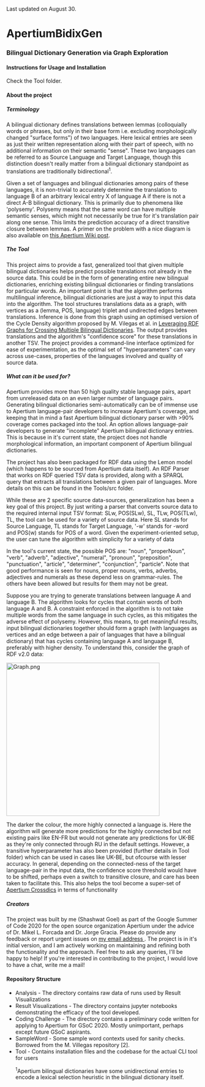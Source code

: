 Last updated on August 30.

# ApertiumBidixGen

### Bilingual Dictionary Generation via Graph Exploration

#### Instructions for Usage and Installation
Check the Tool folder.

#### About the project

<h5> Terminology </h5>

A bilingual dictionary defines translations between lemmas (colloquially words or phrases, but only in their base form i.e. excluding morphologically changed "surface forms") of two languages. Here lexical entries are seen as just their written representation along with their part of speech, with no additional information on their semantic "sense". These two languages can be referred to as Source Language and Target Language, though this distinction doesn't really matter from a bilingual dictionary standpoint as translations are traditionally bidirectional<sup>1</sup>. <br>

Given a set of languages and bilingual dictionaries among pairs of these languages, it is non-trivial to accurately determine the translation to language B of an arbitrary lexical entry X of language A if there is not a direct A-B bilingual dictionary. This is primarily due to phenomena like 'polysemy'. Polysemy means that the same word can have multiple semantic senses, which might not necessarily be true for it's translation pair along one sense. This limits the prediction accuracy of a direct transitive closure between lemmas. A primer on the problem with a nice diagram is also available on [this Apertium Wiki post](https://wiki.apertium.org/wiki/Bilingual_dictionary_discovery). <br>

<h5> The Tool </h5>

This project aims to provide a fast, generalized tool that given multiple bilingual dictionaries helps predict possible translations not already in the source data. This could be in the form of generating entire new bilingual dictionaries, enriching existing bilingual dictionaries or finding translations for particular words. An important point is that the algorithm performs multilingual inference, bilingual dictionaries are just a way to input this data into the algorithm. The tool structures translations data as a graph, with vertices as a (lemma, POS, language) triplet and undirected edges between translations. Inference is done from this graph using an optimised version of the Cycle Density algorithm proposed by M. Vilegas et al. in [Leveraging RDF Graphs for Crossing Multiple Bilingual Dictionaries](https://www.aclweb.org/anthology/L16-1140/). The output provides translations and the algorithm's "confidence score" for these translations in another TSV. The project provides a command-line interface optimized for ease of experimentation, as the optimal set of "hyperparameters" can vary across use-cases, properties of the languages involved and quality of source data. <br>

<h5> What can it be used for? </h5>

Apertium provides more than 50 high quality stable language pairs, apart from unreleased data on an even larger number of language pairs. Generating bilingual dictionaries semi-automatically can be of immense use to Apertium language-pair developers to increase Apertium's coverage, and keeping that in mind a fast Apertium bilingual dictionary parser with >90% coverage comes packaged into the tool. An option allows language-pair developers to generate "incomplete" Apertium bilingual dictionary entries. This is because in it's current state, the project does not handle morphological information, an important component of Apertium bilingual dictionaries. <br>

The project has also been packaged for RDF data using the Lemon model (which happens to be sourced from Apertium data itself). An RDF Parser that works on RDF queried TSV data is provided, along with a SPARQL query that extracts all translations between a given pair of languages. More details on this can be found in the Tools/src folder. <br>

While these are 2 specific source data-sources, generalization has been a key goal of this project. By just writing a parser that converts source data to the required internal input TSV format: SLw, POS(SLw), SL, TLw, POS(TLw), TL, the tool can be used for a variety of source data. Here SL stands for Source Language, TL stands for Target Language, '-w' stands for -word and POS(w) stands for POS of a word. Given the experiment-oriented setup, the user can tune the algorithm with simplicity for a variety of data<br>

In the tool's current state, the possible POS are: "noun", "properNoun", "verb", "adverb", "adjective", "numeral", "pronoun", "preposition", "punctuation", "article", "determiner", "conjunction", "particle". Note that good performance is seen for nouns, proper nouns, verbs, adverbs, adjectives and numerals as these depend less on grammar-rules. The others have been allowed but results for them may not be great. <br>

Suppose you are trying to generate translations between language A and language B. The algorithm looks for cycles that contain words of both language A and B. A constraint enforced in the algorithm is to not take multiple words from the same language in such cycles, as this mitigates the adverse effect of polysemy. However, this means, to get meaningful results, input bilingual dictionaries together should form a graph (with languages as vertices and an edge between a pair of languages that have a bilingual dictionary) that has cycles containing language A and language B, preferably with higher density. To understand this, consider the graph of RDF v2.0 data: <br>

<a href="https://www.imageupload.net/image/kjOpd"><img src="https://img.imageupload.net/2020/08/30/Graph.png" alt="Graph.png" height=400 /></a>

The darker the colour, the more highly connected a language is.  Here the algorithm will generate more predictions for the highly connected but not existing pairs like EN-FR but would not generate any predictions for UK-BE as they're only connected through RU in the default settings. However, a transitive hyperparameter has also been provided (further details in Tool folder) which can be used in cases like UK-BE, but ofcourse with lesser accuracy. In general, depending on the connected-ness of the target language-pair in the input data, the confidence score threshold would have to be shifted, perhaps even a switch to transitive closure, and care has been taken to facilitate this. This also helps the tool become a super-set of [Apertium Crossdics](https://wiki.apertium.org/wiki/Crossdics) in terms of functionality <br>

<h5> Creators </h5>

The project was built by me (Shashwat Goel) as part of the Google Summer of Code 2020 for the open source organization Apertium under the advice of Dr. Mikel L. Forcada and Dr. Jorge Gracia. Please do provide any feedback or report urgent issues on <a href="mailto:shashwat.goel@research.iiit.ac.in"> my email address </a>. The project is in it's initial version, and I am actively working on maintaining and refining both the functionality and the approach. Feel free to ask any queries, I'll be happy to help! If you're interested in contributing to the project, I would love to have a chat, write me a mail! <br>

#### Repository Structure

<ul>
<li>Analysis - The directory contains raw data of runs used by Result Visualizations
<li>Result Visualizations - The directory contains jupyter notebooks demonstrating the efficacy of the tool developed.
<li>Coding Challenge - The directory contains a preliminary code written for applying to Apertium for GSoC 2020. Mostly unimportant, perhaps except future GSoC aspirants.
<li>SampleWord - Some sample word contexts used for sanity checks. Borrowed from the M. Villegas repository [2].
<li> Tool - Contains installation files and the codebase for the actual CLI tool for users

<sup>1</sup>Apertium bilingual dictionaries have some unidirectional entries to encode a lexical selection heuristic in the bilingual dictionary itself.


